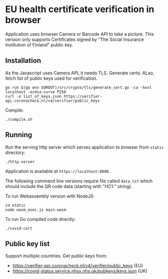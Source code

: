 # EU health certificate verification in browser

Application uses browser Camera or Barcode API to take a picture. This version only supports
Certificates signed by "The Social Insurance Institution of Finland" public key.

## Installation

As the Javascript uses Camera API, it needs TLS. Generate certs. ALso, fetch list of public keys
used for verification.

```
go run $(go env GOROOT)/src/crypto/tls/generate_cert.go -ca -host localhost -ecdsa-curve P256
curl -o list_of_keys.json https://verifier-api.coronacheck.nl/v4/verifier/public_keys
```

Compile:

```
./compile.sh
```

## Running

Run the serving http server which serves application to browser from `static` directory:

```
./http-server
```

Application is available at `https://localhost:8080`.

The following command line versions require file called `data.txt` which should include the
QR code data (starting with "HC1:" string).

To run Webassembly version with NodeJS:

```
cd static
node wasm_exec.js main.wasm
```

To run Go compiled code directly:

```
./covid-cert
```

## Public key list

Support multiple countries. Get public keys from:
* https://verifier-api.coronacheck.nl/v4/verifier/public_keys (EU)
* https://covid-status.service.nhsx.nhs.uk/pubkeys/keys.json (UK)